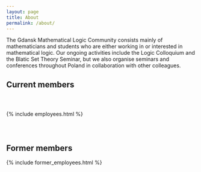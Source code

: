 ```yaml
---
layout: page
title: About
permalink: /about/
---
```


The Gdansk Mathematical Logic Community consists mainly of mathematicians and students who are either working in or interested in mathematical logic. Our ongoing activities include the Logic Colloquium and the Blatic Set Theory Seminar, but we also organise seminars and conferences throughout Poland in collaboration with other colleagues.


<h2>Current members</h2>
<div style="height: 40px;"></div>
{% include employees.html %} 
<div style="height: 40px;"></div>
<h2>Former members</h2>
{% include former_employees.html %}
